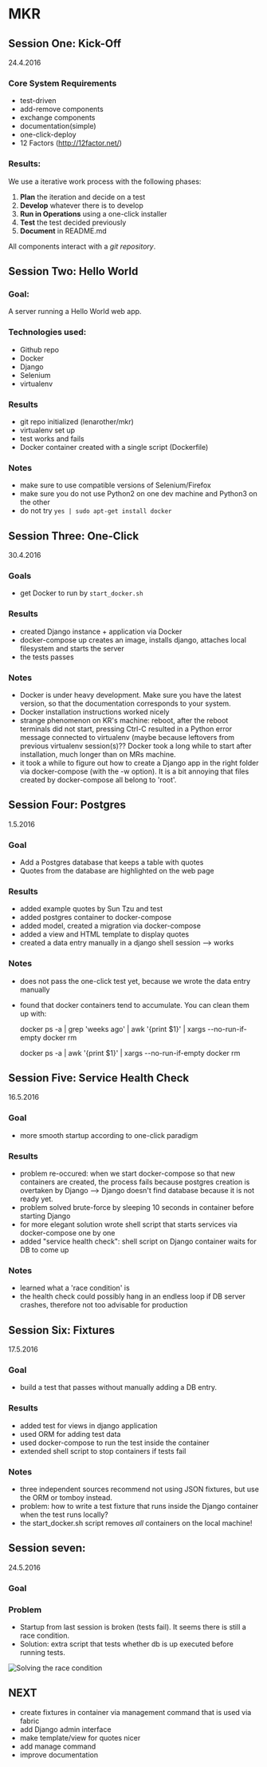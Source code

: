 
# MKR

## Session One: Kick-Off

24.4.2016

### Core System Requirements

* test-driven
* add-remove components
* exchange components
* documentation(simple)
* one-click-deploy
* 12 Factors (http://12factor.net/)

### Results:

We use a iterative work process with the following phases:

1. **Plan** the iteration and decide on a test
2. **Develop** whatever there is to develop
3. **Run in Operations** using a one-click installer
4. **Test** the test decided previously
5. **Document** in README.md

All components interact with a *git repository*.


## Session Two: Hello World

### Goal:

A server running a Hello World web app.

### Technologies used:

* Github repo
* Docker
* Django
* Selenium
* virtualenv

### Results

* git repo initialized (lenarother/mkr)
* virtualenv set up
* test works and fails
* Docker container created with a single script (Dockerfile)

### Notes

* make sure to use compatible versions of Selenium/Firefox
* make sure you do not use Python2 on one dev machine and Python3 on the other
* do not try `yes | sudo apt-get install docker`


## Session Three: One-Click

30.4.2016

### Goals

* get Docker to run by `start_docker.sh` 

### Results

* created Django instance + application via Docker
* docker-compose up creates an image, installs django, attaches local filesystem and starts the server
* the tests passes

### Notes

* Docker is under heavy development. Make sure you have the latest version, so that the documentation corresponds to your system.
* Docker installation instructions worked nicely
* strange phenomenon on KR's machine: reboot, after the reboot terminals did not start, pressing Ctrl-C resulted in a Python error message connected to virtualenv (maybe because leftovers from previous virtualenv session(s)?? Docker took a long while to start after installation, much longer than on MRs machine.
* it took a while to figure out how to create a Django app in the right folder via docker-compose (with the -w option). It is a bit annoying that files created by docker-compose all belong to 'root'.


## Session Four: Postgres

1.5.2016

### Goal

* Add a Postgres database that keeps a table with quotes
* Quotes from the database are highlighted on the web page

### Results

* added example quotes by Sun Tzu and test
* added postgres container to docker-compose
* added model, created a migration via docker-compose
* added a view and HTML template to display quotes
* created a data entry manually in a django shell session
--> works

### Notes

* does not pass the one-click test yet, because we wrote the data entry manually
* found that docker containers tend to accumulate. You can clean them up with:

    docker ps -a | grep 'weeks ago' | awk '{print $1}' | xargs --no-run-if-empty docker rm

    docker ps -a | awk '{print $1}' | xargs --no-run-if-empty docker rm


## Session Five: Service Health Check

16.5.2016

### Goal

* more smooth startup according to one-click paradigm

### Results

* problem re-occured: when we start docker-compose so that new containers are created, the process fails because postgres creation is overtaken by Django --> Django doesn't find database because it is not ready yet.
* problem solved brute-force by sleeping 10 seconds in container before starting Django
* for more elegant solution wrote shell script that starts services via docker-compose one by one
* added "service health check": shell script on Django container waits for DB to come up

### Notes

* learned what a 'race condition' is
* the health check could possibly hang in an endless loop if DB server crashes, therefore not too advisable for production


## Session Six: Fixtures

17.5.2016

### Goal

* build a test that passes without manually adding a DB entry.

### Results

* added test for views in django application
* used ORM for adding test data
* used docker-compose to run the test inside the container
* extended shell script to stop containers if tests fail

### Notes

* three independent sources recommend not using JSON fixtures, but use the ORM or tomboy instead.
* problem: how to write a test fixture that runs inside the Django container when the test runs locally? 
* the start_docker.sh script removes *all* containers on the local machine!


## Session seven: 

24.5.2016

### Goal

### Problem

* Startup from last session is broken (tests fail). It seems there is still a race condition.
* Solution: extra script that tests whether db is up executed before running tests.

![Solving the race condition](doc/race_condition.png)


## NEXT

* create fixtures in container via management command that is used via fabric
* add Django admin interface
* make template/view for quotes nicer
* add manage command
* improve documentation

